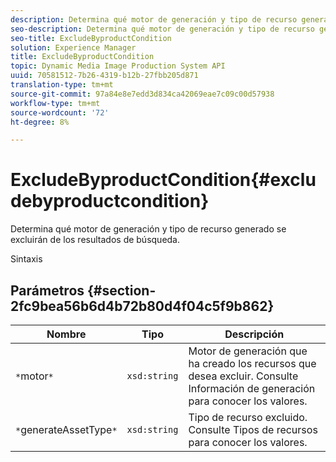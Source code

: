 ```yaml
---
description: Determina qué motor de generación y tipo de recurso generado se excluirán de los resultados de búsqueda.
seo-description: Determina qué motor de generación y tipo de recurso generado se excluirán de los resultados de búsqueda.
seo-title: ExcludeByproductCondition
solution: Experience Manager
title: ExcludeByproductCondition
topic: Dynamic Media Image Production System API
uuid: 70581512-7b26-4319-b12b-27fbb205d871
translation-type: tm+mt
source-git-commit: 97a84e8e7edd3d834ca42069eae7c09c00d57938
workflow-type: tm+mt
source-wordcount: '72'
ht-degree: 8%

---
```



# ExcludeByproductCondition{#excludebyproductcondition}

Determina qué motor de generación y tipo de recurso generado se excluirán de los resultados de búsqueda.

Sintaxis

## Parámetros {#section-2fc9bea56b6d4b72b80d4f04c5f9b862}

| Nombre | Tipo | Descripción |
|---|---|---|
| `*`motor`*` | `xsd:string` | Motor de generación que ha creado los recursos que desea excluir. Consulte Información de generación para conocer los valores. |
| `*`generateAssetType`*` | `xsd:string` | Tipo de recurso excluido. Consulte Tipos de recursos para conocer los valores. |

